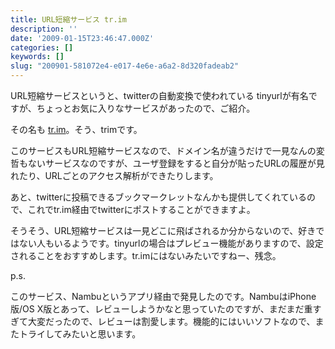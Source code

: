 ```yaml
---
title: URL短縮サービス tr.im
description: ''
date: '2009-01-15T23:46:47.000Z'
categories: []
keywords: []
slug: "200901-581072e4-e017-4e6e-a6a2-8d320fadeab2"
---
```

URL短縮サービスというと、twitterの自動変換で使われている tinyurlが有名ですが、ちょっとお気に入りなサービスがあったので、ご紹介。

その名も [tr.im](http://tr.im/)。そう、trimです。

このサービスもURL短縮サービスなので、ドメイン名が違うだけで一見なんの変哲もないサービスなのですが、ユーザ登録をすると自分が貼ったURLの履歴が見れたり、URLごとのアクセス解析ができたりします。

あと、twitterに投稿できるブックマークレットなんかも提供してくれているので、これでtr.im経由でtwitterにポストすることができますよ。

そうそう、URL短縮サービスは一見どこに飛ばされるか分からないので、好きではない人もいるようです。tinyurlの場合はプレビュー機能がありますので、設定されることをおすすめします。tr.imにはないみたいですねー、残念。

p.s.

このサービス、Nambuというアプリ経由で発見したのです。NambuはiPhone版/OS X版とあって、レビューしようかなと思っていたのですが、まだまだ重すぎて大変だったので、レビューは割愛します。機能的にはいいソフトなので、またトライしてみたいと思います。